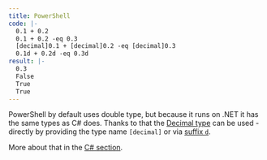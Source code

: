 ```yaml
---
title: PowerShell
code: |-
  0.1 + 0.2
  0.1 + 0.2 -eq 0.3
  [decimal]0.1 + [decimal]0.2 -eq [decimal]0.3
  0.1d + 0.2d -eq 0.3d
result: |-
  0.3
  False
  True
  True
---
```


PowerShell by default uses double type, but because it runs on .NET it has the
same types as C# does. Thanks to that the [Decimal type][1] can be used -
directly by providing the type name `[decimal]` or via [suffix `d`][2].

More about that in the [C# section][3].

[1]: https://docs.microsoft.com/en-us/dotnet/api/system.decimal?view=net-5.0
[2]: https://docs.microsoft.com/en-us/powershell/module/microsoft.powershell.core/about/about_numeric_literals?view=powershell-7.1#real-literals
[3]: #csharp

